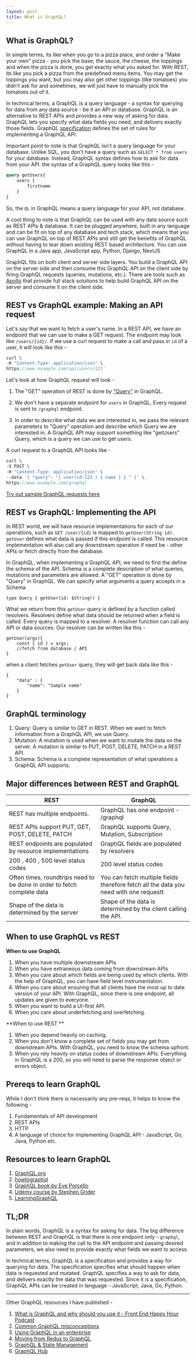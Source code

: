 ```yaml
---
layout: post
title: What is GraphQL? 
---
```



## What is GraphQL? 

In simple terms, its like when you go to a pizza place, and order a "Make your own" pizza - you pick the base, the sauce, the cheese, the toppings and when the pizza is done, you get exactly what you asked for. With REST, its like you pick a pizza from the predefined menu items. You may get the toppings you want, but you may also get other toppings (like tomatoes) you didn't ask for and sometimes, we will just have to manually pick the tomatoes out of it. 

In technical terms, a GraphQL is a query language - a syntax for querying for data from any data source - be it an API or database. GraphQL is an alternative to REST APIs and provides a new way of asking for data. GraphQL lets you specify what data fields you need, and delivers exactly those fields. GraphQL [specification](https://spec.graphql.org/) defines the set of rules for implementing a GraphQL API. 

Important point to note is that GraphQL isn't a query language for your database. Unlike SQL, you don't have a query such as `SELECT * from users` for your database. Instead, GraphQL syntax defines how to ask for data from your API. the syntax of a GraphQL query looks like this - 

```graphql
query getUsers{
    users {
        firstname
    }
}
```

So, the `QL` in GraphQL means a query language for your API, not database. 

A cool thing to note is that GraphQL can be used with any data source such as REST APIs & database. It can be plugged anywhere, built in any language and can be fit on top of any database and tech stack, which means that you can use GraphQL on top of REST APIs and still get the benefits of GraphQL without having to tear down existing REST based architecture. You can use GraphQL in a Java app, JavaScript app, Python, Django, NextJS

GraphQL fits on both client and server side layers. You build a GraphQL API on the server side and then consume this GraphQL API on the client side by firing GraphQL requests (queries, mutations, etc.). There are tools such as [Apollo](https://www.apollographql.com/docs/tutorial/introduction/) that provide full stack solutions to help build GraphQL API on the server and consume it on the client side. 


## REST vs GraphQL example: Making an API request

Let's say that we want to fetch a user's name. In a REST API, we have an endpoint that we can use to make a GET request. The endpoint may look like `/users/{id}/`. If we use a curl request to make a call and pass in `id` of a user, it will look like this - 


```javascript 
curl \
-H "Content-Type: application/json" \
https://www.example.com/api/users/123`
```

Let's look at how GraphQL request will look - 
1. The "GET" operation of REST is done by ["Query"](https://graphql.org/learn/queries/) in GraphQL. 

2. We don't have a separate endpoint for `users` in GraphQL. Every request is sent to `/graphql` endpoint.

3. In order to describe what data we are interested in, we pass the relevant parameters to "Query" operation and describe which Query we are interested in. A GraphQL API may support something like "getUsers" Query, which is a query we can use to get users. 

A curl request to a GraphQL API looks like -

```javascript
curl \
-X POST \
-H "Content-Type: application/json" \
--data '{ "query": "{ user(id:123 ) { name } } " }' \
https://www.example.com/graphql
```

[Try out sample GraphQL requests here](https://graphqlzero.almansi.me/api)

## REST vs GraphQL: Implementing the API

In REST world, we will have resource implementations for each of our operations, such as `GET /user/{id}` is mapped to `getUser(String id)`. `getUser` defines what data is passed if this endpoint is called. This resource implementation will also call any downstream operation if need be - other APIs or fetch directly from the database.

In GraphQL, when implementing a GraphQL API, we need to first the define the schema of the API. Schema is a complete description of what queries, mutations and parameters are allowed. A "GET" operation is done by "Query" in GraphQL. We can specify what arguments a query accepts in a Schema

`type Query {
	getUser(id: $String!)
}`

What we return from this `getUser` query is defined by a function called resolvers. Resolvers define what data should be returned when a field is called. Every query is mapped to a resolver. A resolver function can call any API or data sources. Our resolver can be written like this - 

```
getUser(args){
	const { id } = args;
	//fetch from database / API 
}
```


when a client fetches `getUser` query, they will get back data like this - 
```
{
	"data" : {
		"name": "Sample name"
	}
}
```


## GraphQL terminology
1. Query: Query is similar to GET in REST. When we want to fetch information from a GraphQL API, we use Query. 
2. Mutation: A mutation is used when we want to mutate the data on the server. A mutation is similar to PUT, POST, DELETE, PATCH in a REST API.
3. Schema: Schema is a complete representation of what operations a GraphQL API supports. 


## Major differences between REST and GraphQL 
| REST 				| GraphQL 			|
|------				|------------		|
|REST has multiple endpoints.  | GraphQL has one endpoint - /graphql|
|REST APIs support PUT, GET, POST, DELETE, PATCH  | GraphQL supports Query, Mutation, Subscription |
|REST endpoints are populated by resource implementations  | GraphQL fields are populated by resolvers |
| 200 , 400 , 500 level status codes | 200 level status codes |
| Often times, roundtrips need to be done in order to fetch complete data  |  You can fetch multiple fields therefore fetch all the data you need with one requestt|
| Shape of the data is determined by the server  |  Shape of the data is determined by the client calling the API.  |



##  When to use GraphQL vs REST

**When to use GraphQL**
1. When you have multiple downstream APIs
2. When you have extraneous data coming from downstream APIs
3. When you care about which fields are being used by which clients. With the help of GraphQL, you can have field level instrumentation. 
4. When you care about ensuring that all clients have the most up to date version of your API. With GraphQL, since there is one endpoint, all updates are given to everyone. 
5. When you want to build a UI-first API.
6. When you care about underfetching and overfetching. 

**When to use REST **
1. When you depend heavily on caching.
2. When you don't know a complete set of fields you may get from downstream APIs. With GraphQL, you need to know the schema upfront.
3. When you rely heavily on status codes of downstream APIs. Everything in GraphQL is a 200, so you will need to parse the response object or errors object. 


## Prereqs to learn GraphQL 
While I don't think there is necessarily any pre-reqs, it helps to know the following - 
1. Fundamentals of API development
2. REST APIs
3. HTTP 
4. A language of choice for implementing GraphQL API - JavaScript, Go, Java, Python etc. 

## Resources to learn GraphQL 
1. [GraphQL.org](https://graphql.org/)
2. [howtographql](https://www.howtographql.com/)
4. [GraphQL book by Eve Porcello](https://www.oreilly.com/library/view/learning-graphql/9781492030706/)
5. [Udemy course by Stephen Grider](https://www.udemy.com/course/graphql-with-react-course/)
6. [LearningGraphQL](https://learninggraphql.com/)



## TL;DR 
In plain words, GraphQL is a syntax for asking for data. The big difference between REST and GraphQL is that there is one endpoint only - `graphql`, and in addition to making the call to the API endpoint and passing desired parameters, we also need to provide exactly what fields we want to access.

In technical terms, GraphQL is a specification and provides a way for querying for data. The specification specifies what should happen when data is requested and mutated. GraphQL specifies a way to ask for data, and delivers exactly the data that was requested. Since it is a specification, GraphQL APIs can be created in language - JavaScript, Java, Go, Python. 


---

Other GraphQL resources I have published - 
1. [What is GraphQL and why should you use it - Front End Happy Hour Podcast](https://frontendhappyhour.com/episodes/no-rest-with-quintessential-libations-graphql/)
2. [Common GraphQL misconceptions](https://dev.to/shrutikapoor08/what-is-graphql-the-misconceptions-57b9)
4. [Using GraphQL in an enterprise](https://www.youtube.com/watch?v=axQzCQ2Q4Rc)
3. [Moving from Redux to GraphQL](https://www.youtube.com/watch?v=HL7gZnrEy68)
5. [GraphQL & State Management](https://www.youtube.com/watch?v=7raJccyHh0Y)
6. [GraphQL Hub](https://learninggraphql.com/)

